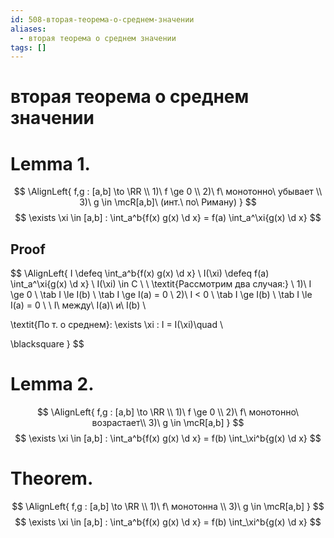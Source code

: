 ```yaml
---
id: 508-вторая-теорема-о-среднем-значении
aliases:
  - вторая теорема о среднем значении
tags: []
---
```


# вторая теорема о среднем значении
# Lemma 1.
$$
\AlignLeft{
f,g : [a,b] \to \RR \\
1)\ f \ge 0 \\
2)\ f\ монотонно\ убывает \\
3)\ g \in \mcR[a,b]\ (инт.\ по\ Риману)
}
$$
$$
\exists \xi \in [a,b] : \int_a^b{f(x) g(x) \d x} = 
f(a) \int_a^\xi{g(x) \d x}
$$

## Proof
$$
\AlignLeft{
I \defeq \int_a^b{f(x) g(x) \d x} \\
I(\xi) \defeq f(a) \int_a^\xi{g(x) \d x} \\
I(\xi) \in C \\
\\
\textit{Рассмотрим два случая:} \\
1)\ I \ge 0 \\
\tab I \le I(b) \\
\tab I \ge I(a) = 0 \\
2)\ I < 0 \\
\tab I \ge I(b) \\
\tab I \le I(a) = 0 \\
\\
I\ между\ I(a)\ и\ I(b) \\

\textit{По т. о среднем}:
\exists \xi : I = I(\xi)\quad \\

\blacksquare
}
$$

# Lemma 2.
$$
\AlignLeft{
f,g : [a,b] \to \RR \\
1)\ f \ge 0 \\
2)\ f\ монотонно\ возрастает\\
3)\ g \in \mcR[a,b]
}
$$
$$
\exists \xi \in [a,b] : \int_a^b{f(x) g(x) \d x} = 
f(b) \int_\xi^b{g(x) \d x}
$$

# Theorem.
$$
\AlignLeft{
f,g : [a,b] \to \RR \\
1)\ f\ монотонна \\
3)\ g \in \mcR[a,b]
}
$$
$$
\exists \xi \in [a,b] : \int_a^b{f(x) g(x) \d x} = 
f(b) \int_\xi^b{g(x) \d x}
$$
